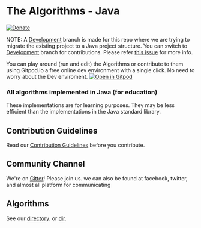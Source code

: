 # The Algorithms - Java
[![Donate](https://img.shields.io/badge/Donate-PayPal-green.svg)](https://www.paypal.me/TheAlgorithms/100)


NOTE: A [Development](https://github.com/TheAlgorithms/Java/tree/Development) branch is made for this repo where we are trying to migrate the existing project to a Java project structure. You can switch to [Development](https://github.com/TheAlgorithms/Java/tree/Development) branch for contributions. Please refer [this issue](https://github.com/TheAlgorithms/Java/issues/474) for more info.


You can play around (run and edit) the Algorithms or contribute to them using Gitpod.io a free online dev environment with a single click. No need to worry about the Dev enviroment.
[![Open in Gitpod](https://gitpod.io/button/open-in-gitpod.svg)](https://gitpod.io/#https://github.com/TheAlgorithms/Java)


### All algorithms implemented in Java (for education)
These implementations are for learning purposes. They may be less efficient than the implementations in the Java standard library.


## Contribution Guidelines
Read our [Contribution Guidelines](CONTRIBUTING.md) before you contribute.


## Community Channel
We're on [Gitter](https://gitter.im/TheAlgorithms)! Please join us.
we can also be found at facebook, twitter, and almost all platform for communicating

## Algorithms
See our [directory](DIRECTORY.md).
or
[dir](DIR.md).
